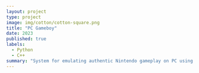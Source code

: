 ```yaml
---
layout: project
type: project
image: img/cotton/cotton-square.png
title: "PC Gameboy"
date: 2023
published: true
labels:
  - Python
  - C++
summary: "System for emulating authentic Nintendo gameplay on PC using a Programmable System on Chip (PSoC)."
---
```



